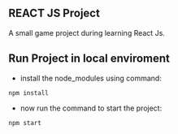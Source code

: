 ## REACT JS Project
A small game project during learning React Js.

## Run Project in local enviroment
- install the node_modules using command:
```
npm install
```
- now run the command to start the project:
```
npm start
```